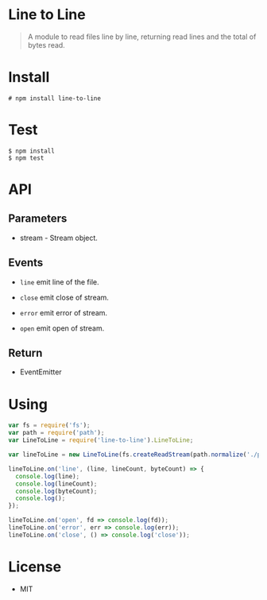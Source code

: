 # Line to Line

> A module to read files line by line, returning read lines and the total of bytes read.

# Install
```
# npm install line-to-line
```

# Test
```
$ npm install
$ npm test
```

# API

## Parameters
- stream - Stream object.

## Events
- `line` emit line of the file.

- `close` emit close of stream.

- `error` emit error of stream.

- `open` emit open of stream.

## Return
- EventEmitter

# Using
```javascript
var fs = require('fs');
var path = require('path');
var LineToLine = require('line-to-line').LineToLine;

var lineToLine = new LineToLine(fs.createReadStream(path.normalize('./path/file.csv')));

lineToLine.on('line', (line, lineCount, byteCount) => {
  console.log(line);
  console.log(lineCount);
  console.log(byteCount);
  console.log();
});

lineToLine.on('open', fd => console.log(fd));
lineToLine.on('error', err => console.log(err));
lineToLine.on('close', () => console.log('close'));
```

# License
- MIT
